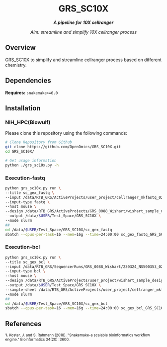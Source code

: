 <div align="center">
   
  <h1>GRS_SC10X</h1>
  
  **_A pipeline for 10X cellranger_**

  
  <i>
    Aim: streamline and simplify 10X cellranger process
  </i>
</div>


## Overview
GRS_SC10X to simplify and streamline cellranger process based on different chemistry.

## Dependencies
**Requires:** `snakemake>=6.0`


## Installation

### NIH_HPC(Biowulf)
Please clone this repository using the following commands:
```bash
# Clone Repository from Github
git clone https://github.com/OpenOmics/GRS_SC10X.git
cd GRS_SC10X/

# Get usage information
python ./grs_sc10x.py -h
```


### Execution-fastq

```bash
python grs_sc10x.py run \
--title sc_gex_fastq \
--input /data/RTB_GRS/ActiveProjects/user_project/cellranger_mkfastq_0204_AHLYKTBGXM/HLYKTBGXM/ \
--input-type fastq \
--host mouse \
--design /data/RTB_GRS/ActiveProjects/GRS_0088_Wishart/wishart_sample_design.csv \
--output /data/$USER/Test_Space/GRS_SC10X \
--mode slurm
##
cd /data/$USER/Test_Space/GRS_SC10X/sc_gex_fastq
sbatch --cpus-per-task=16 --mem=16g --time=24:00:00 sc_gex_fastq_GRS_SC10X_execution.sh
```

### Execution-bcl

```bash
python grs_sc10x.py run \
--title sc_gex_bcl \
--input /data/RTB_GRS/SequencerRuns/GRS_0088_Wishart/230324_NS500353_0204_AHLYKTBGXM/ \
--input-type bcl \
--host mouse \
--design /data/RTB_GRS/ActiveProjects/user_project/wishart_sample_design.csv \
--output /data/$USER/Test_Space/GRS_SC10X \
--sample-sheet /data/RTB_GRS/ActiveProjects/user_project/cellranger_mkfastq_0204_AHLYKTBGXM/CellRanger_SampleSheet_GRS_0088.csv \
--mode slurm
##
cd /data/$USER/Test_Space/GRS_SC10X/sc_gex_bcl
sbatch --cpus-per-task=16 --mem=16g --time=24:00:00 sc_gex_bcl_GRS_SC10X_execution.sh
```

## References
<sup>**1.**  Koster, J. and S. Rahmann (2018). "Snakemake-a scalable bioinformatics workflow engine." Bioinformatics 34(20): 3600.</sup>  
